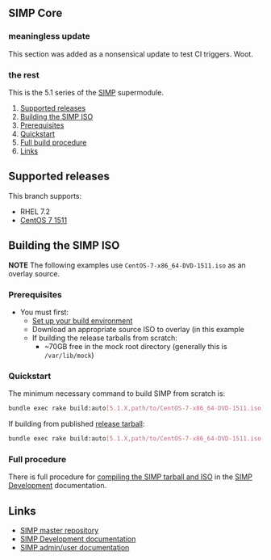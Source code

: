 ## SIMP Core

### meaningless update
This section was added as a nonsensical update to test CI triggers.  Woot.

### the rest

This is the 5.1 series of the [SIMP](https://github.com/NationalSecurityAgency/SIMP) supermodule.


1. [Supported releases](#supported-releases)
2. [Building the SIMP ISO](#building-the-simp-iso)
  1. [Prerequisites](#prerequisites)
  2. [Quickstart](#quickstart)
  3. [Full build procedure](#full-procedure)
3. [Links](#links)


## Supported releases
This branch supports:
  - RHEL 7.2
  - [CentOS 7 1511](http://isoredirect.centos.org/centos/7.2.1511/isos/x86_64/CentOS-7-x86_64-DVD-1511.iso)


## Building the SIMP ISO


**NOTE** The following examples use `CentOS-7-x86_64-DVD-1511.iso` as an overlay source.

### Prerequisites
   - You must first:
     - [Set up your build environment](https://simp-project.atlassian.net/wiki/display/SD/Setting+up+your+build+environment)
     - Download an appropriate source ISO to overlay (in this example
     - If building the release tarballs from scratch:
        - ~70GB free in the mock root directory (generally this is `/var/lib/mock`)

### Quickstart


The minimum necessary command to build SIMP from scratch is:
```bash
bundle exec rake build:auto[5.1.X,path/to/CentOS-7-x86_64-DVD-1511.iso]
```


If building from published [release tarball](https://bintray.com/artifact/download/simp/Releases/SIMP-DVD-CentOS-5.1.0-2.tar.gz):
```bash
bundle exec rake build:auto[5.1.X,path/to/CentOS-7-x86_64-DVD-1511.iso,path/to/SIMP-DVD-CentOS-5.1.0-2.tar.gz]
```


### Full procedure
There is full procedure for [compiling the SIMP tarball and ISO](https://simp-project.atlassian.net/wiki/display/SD/Compiling+the+SIMP+Tarball+and+ISO) in the [SIMP Development](https://simp-project.atlassian.net/wiki/display/SD/) documentation.

## Links
- [SIMP master repository](https://github.com/NationalSecurityAgency/SIMP)
- [SIMP Development documentation](https://simp-project.atlassian.net/wiki/display/SD)
- [SIMP admin/user documentation](http://simp.readthedocs.org/en/latest/)
